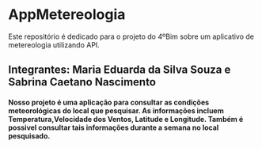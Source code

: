 # AppMetereologia


<p>Este repositório é dedicado para o projeto do 4ºBim sobre um aplicativo de metereologia utilizando API.</p>
<h2>Integrantes: Maria Eduarda da Silva Souza e Sabrina Caetano Nascimento</h2>
<h4>Nosso projeto é uma aplicação para consultar as condições meteorológicas do local que pesquisar. As informações incluem Temperatura,Velocidade dos Ventos, Latitude e Longitude. Também é possivel consultar tais informações durante a semana no local pesquisado. </h4>
